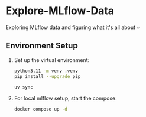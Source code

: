 # Explore-MLflow-Data

Exploring MLflow data and figuring what it's all about ~

## Environment Setup

1. Set up the virtual environment:

   ```bash
   python3.11 -m venv .venv
   pip install --upgrade pip

   uv sync
   ```

1. For local mlflow setup, start the compose:

   ```bash
   docker compose up -d
   ```